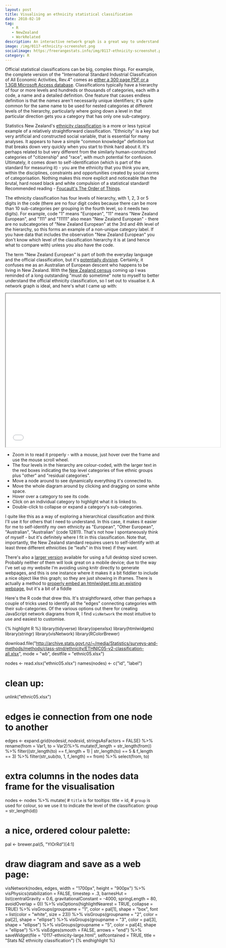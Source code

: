 ```yaml
---
layout: post
title: Visualising an ethnicity statistical classification
date: 2018-02-10
tag: 
   - R
   - NewZealand
   - WorkRelated
description: An interactive network graph is a great way to understand a statistical classification standard.
image: /img/0117-ethnicity-screenshot.png
socialimage: https:/freerangestats.info/img/0117-ethnicity-screenshot.png
category: R
---
```


Official statistical classifications can be big, complex things.  For example, the complete version of the "International Standard Industrial Classification of All Economic Activities, Rev.4" comes as [either a 300 page PDF or a 1.3GB Microsoft Access database](https://unstats.un.org/unsd/cr/registry/regdnld.asp?Lg=1).  Classifications typically have a hierarchy of four or more levels and hundreds or thousands of categories, each with a code, a name and a detailed definition.  One feature that causes endless definition is that the *names* aren't necessarily unique identifiers; it's quite common for the same name to be used for nested categories at different levels of the hierarchy, particularly where going down a level in that particular direction gets you a category that has only one sub-category.

Statistics New Zealand's [ethnicity classification](http://archive.stats.govt.nz/methods/classifications-and-standards/classification-related-stats-standards/ethnicity.aspx) is a more or less typical example of a relatively straightforward classification.  "Ethnicity" is a key but very artificial and constructed social variable, that is essential for many analyses.  It appears to have a simple "common knowledge" definition but that breaks down very quickly when you start to think hard about it.  It's perhaps related to but very different from the similarly human-constructed categories of "citizenship" and "race", with much potential for confusion.  Ultimately, it comes down to self-identification (which is part of the standard for measuring it) - you are the ethnicity that you think you are, within the disciplines, constraints and opportunities created by social norms of categorisation. Nothing makes this more explicit and noticeable than the brutal, hard nosed black and white compulsion of a statistical standard! Recommended reading - [Foucault's The Order of Things](https://www.goodreads.com/book/show/119561.The_Order_of_Things).

The ethnicity classification has four levels of hierarchy, with 1, 2, 3 or 5 digits in the code (there are no four digit codes because there can be more than 10 sub-categories per grouping in the fourth level, so it needs two digits).  For example, code "1" means "European", "11" means "New Zealand European", and "111" and "11111" also mean "New Zealand European" - there are no subcategories of "New Zealand European" at the 3rd and 4th level of the hierarchy, so this forms an example of a non-unique category label.  If you have data that includes the observation "New Zealand European" you don't know which level of the classification hierarchy it is at (and hence what to compare with) unless you also have the code.

The term "New Zealand European" is part of both the everyday language and the official classification, but it's [potentially divisive](http://salient.org.nz/2013/04/pakeha-or-nz-european-the-white-choice/).  Certainly, it confuses me as an Australian of European descent who happens to be living in New Zealand.  With the [New Zealand census](https://www.census.govt.nz/) coming up I was reminded of a long outstanding "must do sometime" note to myself to better understand the official ethnicity classification, so I set out to visualise it.  A network graph is ideal, and here's what I came up with:

<iframe width="700" height="500" src="/img/0117-ethnicity.html" frameborder="1" scrolling="no"></iframe>

- Zoom in to read it properly - with a mouse, just hover over the frame and use the mouse scroll wheel.
- The four levels in the hierarchy are colour-coded, with the larger text in the red boxes indicating the top level categories of five ethnic groups plus "other" and "residual categories".
- Move a node around to see dynamically everything it's connected to.
- Move the whole diagram around by clicking and dragging on some white space.
- Hover over a category to see its code.
- Click on an individual category to highlight what it is linked to.
- Double-click to collapse or expand a category's sub-categories.

I quite like this as a way of exploring a hierarchical classification and think I'll use it for others that I need to understand.  In this case, it makes it easier for me to self-identify my own ethnicity as "European", "Other European", "Australian", "Australian" (code 12811).  That's not how I spontaneously think of myself - but it's definitely where I fit in this classification.  Note that, importantly, the New Zealand standard requires users to self-identify with at least three different ethnicities (ie "leafs" in this tree) if they want.

There's also a [larger version](/img/0117-ethnicity-large.html) available for using a full desktop sized screen.  Probably neither of them will look great on a mobile device; due to the way I've set up my website I'm avoiding using knitr directly to generate webpages, and this is one instance where it makes it a bit fiddlier to include a nice object like this graph; so they are just showing in iframes.  There is actually a method to [properly embed an htmlwidget into an existing webpage](https://stackoverflow.com/questions/34439928/embedding-an-r-htmlwidget-into-existing-webpage), but it's a bit of a fiddle

Here's the R code that drew this.  It's straightforward, other than perhaps a couple of tricks used to identify all the "edges" connecting categories with their sub-categories.  Of the various options out there for creating JavaScript network diagrams from R, I find `visNetwork` the most intuitive to use and easiest to customise.

{% highlight R %}
library(tidyverse)
library(openxlsx)
library(htmlwidgets)
library(stringr)
library(visNetwork)
library(RColorBrewer)

download.file("http://archive.stats.govt.nz/~/media/Statistics/surveys-and-methods/methods/class-stnd/ethnicity/ETHNIC05-v2-classification-all.xlsx",
              mode = "wb", destfile = "ethnic05.xlsx")

nodes <- read.xlsx("ethnic05.xlsx")
names(nodes) <- c("id", "label")

# clean up:
unlink("ethnic05.xlsx")

# edges ie connection from one node to another
edges <- expand.grid(nodes$id, nodes$id, stringsAsFactors = FALSE) %>%
  rename(from = Var1, to = Var2)%>%
  mutate(f_length = str_length(from)) %>%
  filter((str_length(to) == f_length + 1) | str_length(to) == 5 & f_length == 3) %>%
  filter(str_sub(to, 1, f_length) == from) %>%
  select(from, to) 

# extra columns in the nodes data frame for the visualisation
nodes <- nodes %>%
  mutate(
    # `title` is for tooltips:
    title = id, 
    # `group` is used for colour, so we use it to indicate the level of the classification:
    group = str_length(id))

# a nice, ordered colour palette:	
pal <- brewer.pal(5, "YlOrRd")[4:1]

# draw diagram and save as a web page:
visNetwork(nodes, edges, width = "1700px", height = "900px") %>%
  visPhysics(stabilization = FALSE, timestep = .3,
             barnesHut = list(centralGravity = 0.6,
                              gravitationalConstant = -4000,
                              springLength = 80, 
                              avoidOverlap = 0)) %>%
  visOptions(highlightNearest = TRUE, collapse = TRUE) %>%
  visGroups(groupname = "1", color = pal[1], shape = "box", font = list(color = "white", size = 23)) %>%
  visGroups(groupname = "2", color = pal[2], shape = "ellipse") %>%
  visGroups(groupname = "3", color = pal[3], shape = "ellipse") %>%
  visGroups(groupname = "5", color = pal[4], shape = "ellipse") %>%
  visEdges(smooth = FALSE, arrows = "end") %>%
  saveWidget(file = "0117-ethnicity-large.html", selfcontained = TRUE, title = "Stats NZ ethnicity classification")
{% endhighlight %}
